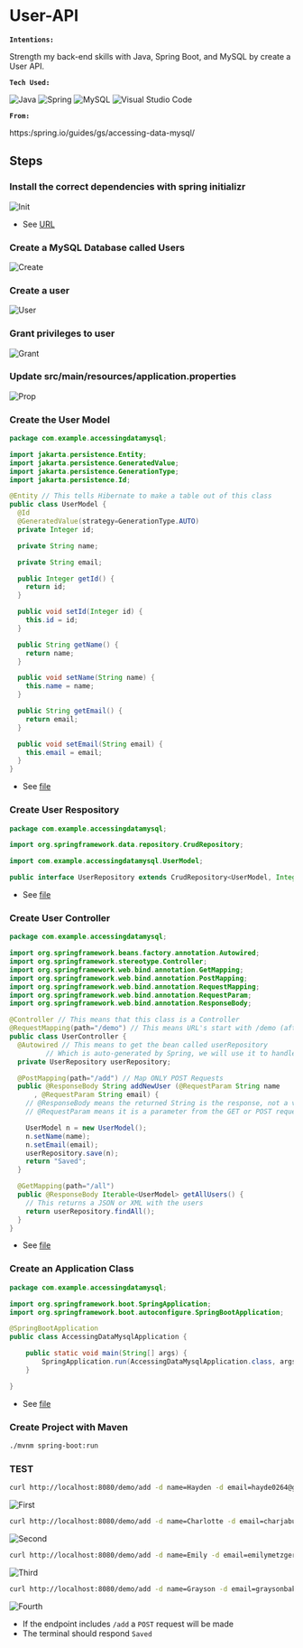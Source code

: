 # User-API

<b> <code>Intentions:</code> </b>

Strength my back-end skills with Java, Spring Boot, and MySQL by create a User API.

<b> <code>Tech Used:</code> </b>

![Java](https://img.shields.io/badge/java-%23ED8B00.svg?style=for-the-badge&logo=openjdk&logoColor=white)
![Spring](https://img.shields.io/badge/spring-%236DB33F.svg?style=for-the-badge&logo=spring&logoColor=white)
![MySQL](https://img.shields.io/badge/mysql-%2300f.svg?style=for-the-badge&logo=mysql&logoColor=white)
![Visual Studio Code](https://img.shields.io/badge/Visual%20Studio%20Code-0078d7.svg?style=for-the-badge&logo=visual-studio-code&logoColor=white)


<b> <code>From:</code> </b>

<link>https:/spring.io/guides/gs/accessing-data-mysql/</link>


## Steps
### Install the correct dependencies with spring initializr

![Init](https://github.com/hayde0264/MySQL-API/blob/main/assets/init.png)
- See [URL](https://start.spring.io)

### Create a MySQL Database called Users
![Create](https://github.com/hayde0264/MySQL-API/blob/main/assets/create.png)



### Create a user
![User](https://github.com/hayde0264/MySQL-API/blob/main/assets/allow.png)


### Grant privileges to user
![Grant](https://github.com/hayde0264/MySQL-API/blob/main/assets/grant.png)



### Update src/main/resources/application.properties
![Prop](https://github.com/hayde0264/MySQL-API/blob/main/assets/properties.png)



### Create the User Model
```java
package com.example.accessingdatamysql;

import jakarta.persistence.Entity;
import jakarta.persistence.GeneratedValue;
import jakarta.persistence.GenerationType;
import jakarta.persistence.Id;

@Entity // This tells Hibernate to make a table out of this class
public class UserModel {
  @Id
  @GeneratedValue(strategy=GenerationType.AUTO)
  private Integer id;

  private String name;

  private String email;

  public Integer getId() {
    return id;
  }

  public void setId(Integer id) {
    this.id = id;
  }

  public String getName() {
    return name;
  }

  public void setName(String name) {
    this.name = name;
  }

  public String getEmail() {
    return email;
  }

  public void setEmail(String email) {
    this.email = email;
  }
}
```
- See [file]()

### Create User Respository
```java
package com.example.accessingdatamysql;

import org.springframework.data.repository.CrudRepository;

import com.example.accessingdatamysql.UserModel;

public interface UserRepository extends CrudRepository<UserModel, Integer> {}
```
- See [file]()


### Create User Controller
```java
package com.example.accessingdatamysql;

import org.springframework.beans.factory.annotation.Autowired;
import org.springframework.stereotype.Controller;
import org.springframework.web.bind.annotation.GetMapping;
import org.springframework.web.bind.annotation.PostMapping;
import org.springframework.web.bind.annotation.RequestMapping;
import org.springframework.web.bind.annotation.RequestParam;
import org.springframework.web.bind.annotation.ResponseBody;

@Controller // This means that this class is a Controller
@RequestMapping(path="/demo") // This means URL's start with /demo (after Application path)
public class UserController {
  @Autowired // This means to get the bean called userRepository
         // Which is auto-generated by Spring, we will use it to handle the data
  private UserRepository userRepository;

  @PostMapping(path="/add") // Map ONLY POST Requests
  public @ResponseBody String addNewUser (@RequestParam String name
      , @RequestParam String email) {
    // @ResponseBody means the returned String is the response, not a view name
    // @RequestParam means it is a parameter from the GET or POST request

    UserModel n = new UserModel();
    n.setName(name);
    n.setEmail(email);
    userRepository.save(n);
    return "Saved";
  }

  @GetMapping(path="/all")
  public @ResponseBody Iterable<UserModel> getAllUsers() {
    // This returns a JSON or XML with the users
    return userRepository.findAll();
  }
}
```
- See [file]()

### Create an Application Class
```java
package com.example.accessingdatamysql;

import org.springframework.boot.SpringApplication;
import org.springframework.boot.autoconfigure.SpringBootApplication;

@SpringBootApplication
public class AccessingDataMysqlApplication {

	public static void main(String[] args) {
		SpringApplication.run(AccessingDataMysqlApplication.class, args);
	}

}
```
- See [file]()


### Create Project with Maven
```sh
./mvnm spring-boot:run
```

### TEST
```sh
curl http://localhost:8080/demo/add -d name=Hayden -d email=hayde0264@gmail.com
```

![First](https://github.com/hayde0264/MySQL-API/blob/main/assets/first.png)



```sh
curl http://localhost:8080/demo/add -d name=Charlotte -d email=charjabug@yahoo.com
```



![Second](https://github.com/hayde0264/MySQL-API/blob/main/assets/second.png)



```sh
curl http://localhost:8080/demo/add -d name=Emily -d email=emilymetzger@gmail.com
```

![Third](https://github.com/hayde0264/MySQL-API/blob/main/assets/third.png)

```sh
curl http://localhost:8080/demo/add -d name=Grayson -d email=graysonbaker@hotmail.com
```

![Fourth](https://github.com/hayde0264/MySQL-API/blob/main/assets/fourth.png)
- If the endpoint includes <code>/add</code> a <code>POST</code> request will be made
- The terminal should respond <code>Saved</code>

